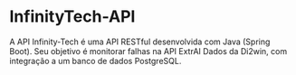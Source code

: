 # InfinityTech-API
A API Infinity-Tech é uma API RESTful desenvolvida com Java (Spring Boot). Seu objetivo é monitorar falhas na API ExtrAI Dados da Di2win, com integração a um banco de dados PostgreSQL.
